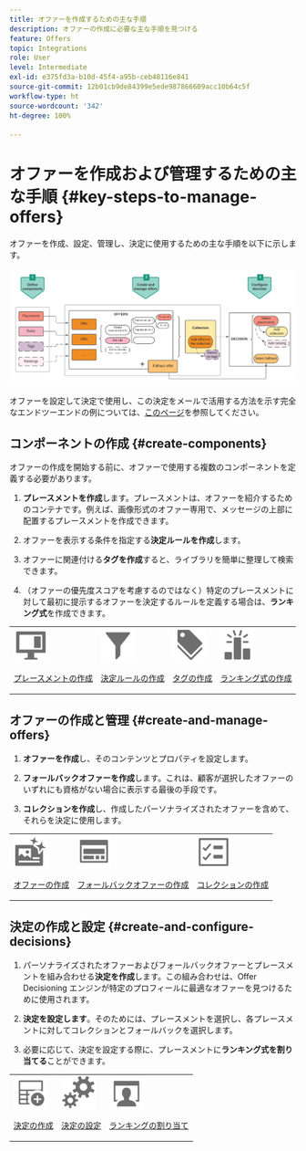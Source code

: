 ```yaml
---
title: オファーを作成するための主な手順
description: オファーの作成に必要な主な手順を見つける
feature: Offers
topic: Integrations
role: User
level: Intermediate
exl-id: e375fd3a-b10d-45f4-a95b-ceb48116e841
source-git-commit: 12b01cb9de84399e5ede987866609acc10b64c5f
workflow-type: ht
source-wordcount: '342'
ht-degree: 100%

---
```


# オファーを作成および管理するための主な手順 {#key-steps-to-manage-offers}

オファーを作成、設定、管理し、決定に使用するための主な手順を以下に示します。

![](../assets/offer-create-manage-process.png)

オファーを設定して決定で使用し、この決定をメールで活用する方法を示す完全なエンドツーエンドの例については、[このページ](../offers-e2e.md)を参照してください。

## コンポーネントの作成 {#create-components}

オファーの作成を開始する前に、オファーで使用する複数のコンポーネントを定義する必要があります。

1. **プレースメントを作成**&#x200B;します。プレースメントは、オファーを紹介するためのコンテナです。例えば、画像形式のオファー専用で、メッセージの上部に配置するプレースメントを作成できます。

1. オファーを表示する条件を指定する&#x200B;**決定ルールを作成**&#x200B;します。

1. オファーに関連付ける&#x200B;**タグを作成**&#x200B;すると、ライブラリを簡単に整理して検索できます。

1. （オファーの優先度スコアを考慮するのではなく）特定のプレースメントに対して最初に提示するオファーを決定するルールを定義する場合は、**ランキング式**&#x200B;を作成できます。

<table>
<tr>
<td><img src="../../assets/do-not-localize/icon-placement.svg" width="60px"><p><a href="../offer-library/creating-placements.md">プレースメントの作成</a></p></td>
<td><img src="../../assets/do-not-localize/icon-rules.svg" width="60px"><p><a href="../offer-library/creating-decision-rules.md">決定ルールの作成</a></p></td>
<td><img src="../../assets/do-not-localize/icon-tags.svg" width="60px"><p><a href="../offer-library/creating-tags.md">タグの作成</a></p></td>
<td><img src="../../assets/do-not-localize/icon-ranking.svg" width="60px"><p><a href="../ranking/create-ranking-formulas.md">ランキング式の作成</a></p></td>
</table>

## オファーの作成と管理 {#create-and-manage-offers}

1. **オファーを作成**&#x200B;し、そのコンテンツとプロパティを設定します。

1. **フォールバックオファーを作成**&#x200B;します。これは、顧客が選択したオファーのいずれにも資格がない場合に表示する最後の手段です。

1. **コレクションを作成**&#x200B;し、作成したパーソナライズされたオファーを含めて、それらを決定に使用します。

<table>
<tr>
<td><img src="../../assets/do-not-localize/icon-offer.svg" width="60px"><p><a href="../offer-library/creating-personalized-offers.md">オファーの作成</a></p></td>
<td><img src="../../assets/do-not-localize/icon-fallback.svg" width="60px"><p><a href="../offer-library/creating-fallback-offers.md">フォールバックオファーの作成</a></p></td>
<td><img src="../../assets/do-not-localize/icon-collection.svg" width="60px"><p><a href="../offer-library/creating-collections.md">コレクションの作成</a></p></td></tr>
</table>

## 決定の作成と設定 {#create-and-configure-decisions}

1. パーソナライズされたオファーおよびフォールバックオファーとプレースメントを組み合わせる&#x200B;**決定を作成**&#x200B;します。この組み合わせは、Offer Decisioning エンジンが特定のプロフィールに最適なオファーを見つけるために使用されます。

1. **決定を設定します**。そのためには、プレースメントを選択し、各プレースメントに対してコレクションとフォールバックを選択します。

1. 必要に応じて、決定を設定する際に、プレースメントに&#x200B;**ランキング式を割り当てる**&#x200B;ことができます。

<table>
<tr>
<td><img src="../../assets/do-not-localize/icon-decision.svg" width="60px"><p><a href="../offer-activities/create-offer-activities.md">決定の作成</a></p></td>
<td><img src="../../assets/do-not-localize/icon-configure-decision.svg" width="60px"><p><a href="../offer-activities/create-offer-activities.md#add-offers">決定の設定</a></p></td>
<td><img src="../../assets/do-not-localize/icon-assign-ranking.svg" width="60px"><p><a href="../offer-activities/configure-offer-selection.md#assign-ranking-formula">ランキングの割り当て</a></p></td>
</tr>
</table>
